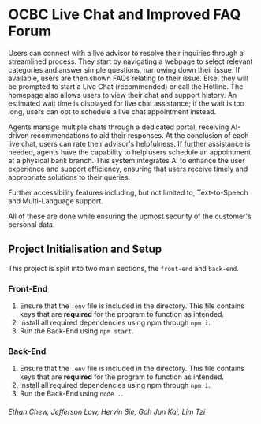 # OCBC Live Chat and Improved FAQ Forum
Users can connect with a live advisor to resolve their inquiries through a streamlined process. They start by navigating a webpage to select relevant categories and answer simple questions, narrowing down their issue. If available, users are then shown FAQs relating to their issue. Else, they will be prompted to start a Live Chat (recommended) or call the Hotline. The homepage also allows users to view their chat and support history. An estimated wait time is displayed for live chat assistance; if the wait is too long, users can opt to schedule a live chat appointment instead.

Agents manage multiple chats through a dedicated portal, receiving AI-driven recommendations to aid their responses. At the conclusion of each live chat, users can rate their advisor's helpfulness. If further assistance is needed, agents have the capability to help users schedule an appointment at a physical bank branch. This system integrates AI to enhance the user experience and support efficiency, ensuring that users receive timely and appropriate solutions to their queries.

Further accessibility features including, but not limited to, Text-to-Speech and Multi-Language support.

All of these are done while ensuring the upmost security of the customer's personal data.

## Project Initialisation and Setup
This project is split into two main sections, the `front-end` and `back-end`.
### Front-End
1. Ensure that the `.env` file is included in the directory. This file contains keys that are **required** for the program to function as intended.
2. Install all required dependencies using npm through `npm i`.
3. Run the Back-End using `npm start`.

### Back-End
1. Ensure that the `.env` file is included in the directory. This file contains keys that are **required** for the program to function as intended.
2. Install all required dependencies using npm through `npm i`.
3. Run the Back-End using `node .`.  

###### Ethan Chew, Jefferson Low, Hervin Sie, Goh Jun Kai, Lim Tzi